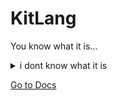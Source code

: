# KitLang
You know what it is...
<details>
  <summary>i dont know what it is</summary>
  
if u dont, than why are you on GitHub???
  
</details>

[Go to Docs](docs.md)
